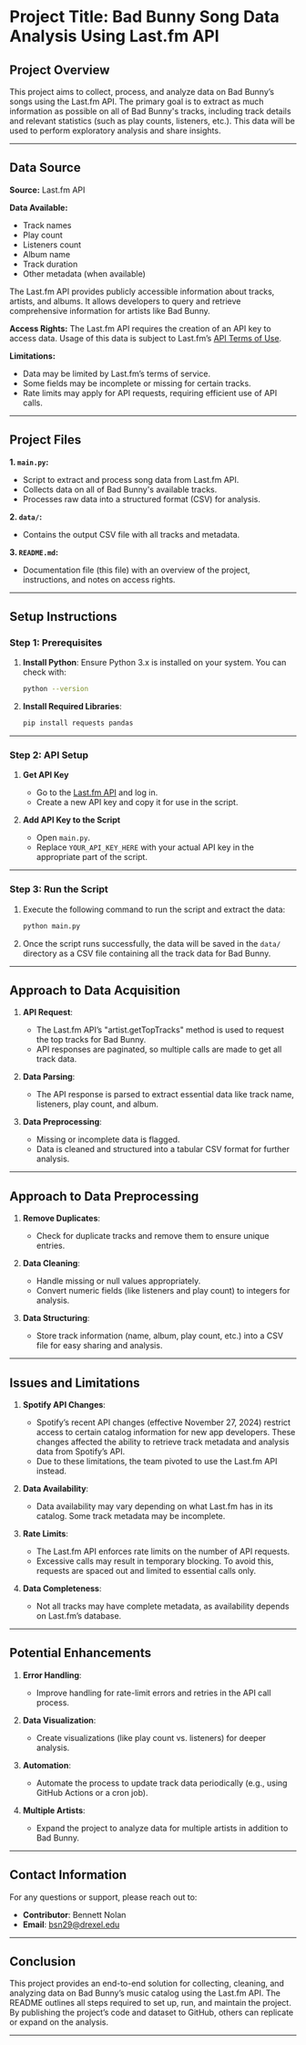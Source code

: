 # Project Title: **Bad Bunny Song Data Analysis Using Last.fm API**

## **Project Overview**
This project aims to collect, process, and analyze data on Bad Bunny’s songs using the Last.fm API. The primary goal is to extract as much information as possible on all of Bad Bunny's tracks, including track details and relevant statistics (such as play counts, listeners, etc.). This data will be used to perform exploratory analysis and share insights.

---

## **Data Source**
**Source:** Last.fm API

**Data Available:**
- Track names
- Play count
- Listeners count
- Album name
- Track duration
- Other metadata (when available)

The Last.fm API provides publicly accessible information about tracks, artists, and albums. It allows developers to query and retrieve comprehensive information for artists like Bad Bunny.

**Access Rights:**
The Last.fm API requires the creation of an API key to access data. Usage of this data is subject to Last.fm’s [API Terms of Use](https://www.last.fm/api/tos).

**Limitations:**
- Data may be limited by Last.fm’s terms of service.
- Some fields may be incomplete or missing for certain tracks.
- Rate limits may apply for API requests, requiring efficient use of API calls.

---

## **Project Files**
**1. `main.py`:**
   - Script to extract and process song data from Last.fm API.
   - Collects data on all of Bad Bunny's available tracks.
   - Processes raw data into a structured format (CSV) for analysis.

**2. `data/`:**
   - Contains the output CSV file with all tracks and metadata.

**3. `README.md`:**
   - Documentation file (this file) with an overview of the project, instructions, and notes on access rights.

---

## **Setup Instructions**

### **Step 1: Prerequisites**
1. **Install Python**: Ensure Python 3.x is installed on your system. You can check with:
   ```bash
   python --version
   ```
2. **Install Required Libraries**:
   ```bash
   pip install requests pandas
   ```

---

### **Step 2: API Setup**
1. **Get API Key**
   - Go to the [Last.fm API](https://www.last.fm/api/account/create) and log in.
   - Create a new API key and copy it for use in the script.

2. **Add API Key to the Script**
   - Open `main.py`.
   - Replace `YOUR_API_KEY_HERE` with your actual API key in the appropriate part of the script.

---

### **Step 3: Run the Script**
1. Execute the following command to run the script and extract the data:
   ```bash
   python main.py
   ```
2. Once the script runs successfully, the data will be saved in the `data/` directory as a CSV file containing all the track data for Bad Bunny.

---

## **Approach to Data Acquisition**
1. **API Request**:
   - The Last.fm API’s "artist.getTopTracks" method is used to request the top tracks for Bad Bunny.
   - API responses are paginated, so multiple calls are made to get all track data.

2. **Data Parsing**:
   - The API response is parsed to extract essential data like track name, listeners, play count, and album.

3. **Data Preprocessing**:
   - Missing or incomplete data is flagged.
   - Data is cleaned and structured into a tabular CSV format for further analysis.

---

## **Approach to Data Preprocessing**
1. **Remove Duplicates**:
   - Check for duplicate tracks and remove them to ensure unique entries.

2. **Data Cleaning**:
   - Handle missing or null values appropriately.
   - Convert numeric fields (like listeners and play count) to integers for analysis.

3. **Data Structuring**:
   - Store track information (name, album, play count, etc.) into a CSV file for easy sharing and analysis.

---

## **Issues and Limitations**
1. **Spotify API Changes**:
   - Spotify’s recent API changes (effective November 27, 2024) restrict access to certain catalog information for new app developers. These changes affected the ability to retrieve track metadata and analysis data from Spotify’s API.
   - Due to these limitations, the team pivoted to use the Last.fm API instead.

2. **Data Availability**:
   - Data availability may vary depending on what Last.fm has in its catalog. Some track metadata may be incomplete.

3. **Rate Limits**:
   - The Last.fm API enforces rate limits on the number of API requests.
   - Excessive calls may result in temporary blocking. To avoid this, requests are spaced out and limited to essential calls only.

4. **Data Completeness**:
   - Not all tracks may have complete metadata, as availability depends on Last.fm’s database.

---

## **Potential Enhancements**
1. **Error Handling**:
   - Improve handling for rate-limit errors and retries in the API call process.

2. **Data Visualization**:
   - Create visualizations (like play count vs. listeners) for deeper analysis.

3. **Automation**:
   - Automate the process to update track data periodically (e.g., using GitHub Actions or a cron job).

4. **Multiple Artists**:
   - Expand the project to analyze data for multiple artists in addition to Bad Bunny.

---

## **Contact Information**
For any questions or support, please reach out to:
- **Contributor**: Bennett Nolan
- **Email**: bsn29@drexel.edu

---

## **Conclusion**
This project provides an end-to-end solution for collecting, cleaning, and analyzing data on Bad Bunny’s music catalog using the Last.fm API. The README outlines all steps required to set up, run, and maintain the project. By publishing the project’s code and dataset to GitHub, others can replicate or expand on the analysis.

---

